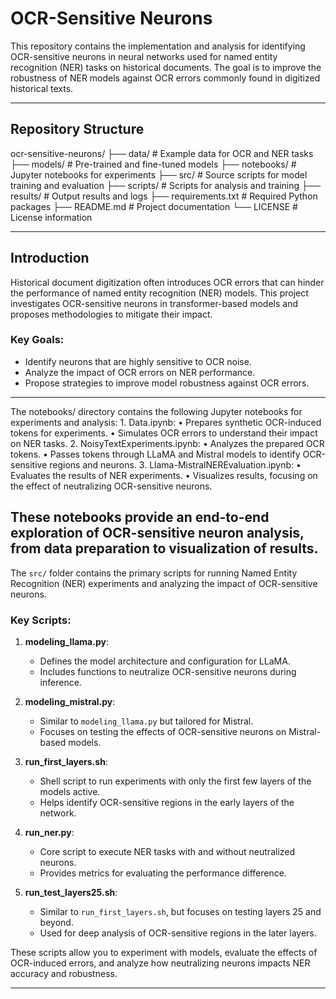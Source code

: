 # OCR-Sensitive Neurons

This repository contains the implementation and analysis for identifying OCR-sensitive neurons in neural networks used for named entity recognition (NER) tasks on historical documents. The goal is to improve the robustness of NER models against OCR errors commonly found in digitized historical texts.

---

## Repository Structure


ocr-sensitive-neurons/
├── data/                # Example data for OCR and NER tasks
├── models/              # Pre-trained and fine-tuned models
├── notebooks/           # Jupyter notebooks for experiments
├── src/                 # Source scripts for model training and evaluation
├── scripts/             # Scripts for analysis and training
├── results/             # Output results and logs
├── requirements.txt     # Required Python packages
├── README.md            # Project documentation
└── LICENSE              # License information

---
## Introduction

Historical document digitization often introduces OCR errors that can hinder the performance of named entity recognition (NER) models. This project investigates OCR-sensitive neurons in transformer-based models and proposes methodologies to mitigate their impact.

### Key Goals:
- Identify neurons that are highly sensitive to OCR noise.
- Analyze the impact of OCR errors on NER performance.
- Propose strategies to improve model robustness against OCR errors.

---
The notebooks/ directory contains the following Jupyter notebooks for experiments and analysis:
	1.	Data.ipynb:
	•	Prepares synthetic OCR-induced tokens for experiments.
	•	Simulates OCR errors to understand their impact on NER tasks.
	2.	NoisyTextExperiments.ipynb:
	•	Analyzes the prepared OCR tokens.
	•	Passes tokens through LLaMA and Mistral models to identify OCR-sensitive regions and neurons.
	3.	Llama-MistralNEREvaluation.ipynb:
	•	Evaluates the results of NER experiments.
	•	Visualizes results, focusing on the effect of neutralizing OCR-sensitive neurons.

These notebooks provide an end-to-end exploration of OCR-sensitive neuron analysis, from data preparation to visualization of results.
---

The `src/` folder contains the primary scripts for running Named Entity Recognition (NER) experiments and analyzing the impact of OCR-sensitive neurons.

### Key Scripts:
1. **modeling_llama.py**:
   - Defines the model architecture and configuration for LLaMA.
   - Includes functions to neutralize OCR-sensitive neurons during inference.

2. **modeling_mistral.py**:
   - Similar to `modeling_llama.py` but tailored for Mistral.
   - Focuses on testing the effects of OCR-sensitive neurons on Mistral-based models.

3. **run_first_layers.sh**:
   - Shell script to run experiments with only the first few layers of the models active.
   - Helps identify OCR-sensitive regions in the early layers of the network.

4. **run_ner.py**:
   - Core script to execute NER tasks with and without neutralized neurons.
   - Provides metrics for evaluating the performance difference.

5. **run_test_layers25.sh**:
   - Similar to `run_first_layers.sh`, but focuses on testing layers 25 and beyond.
   - Used for deep analysis of OCR-sensitive regions in the later layers.

These scripts allow you to experiment with models, evaluate the effects of OCR-induced errors, and analyze how neutralizing neurons impacts NER accuracy and robustness.

---
